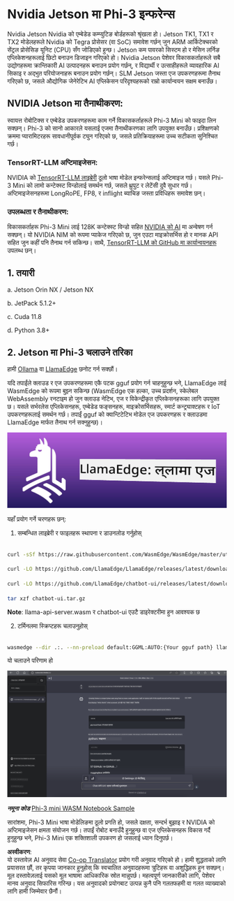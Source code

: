 <!--
CO_OP_TRANSLATOR_METADATA:
{
  "original_hash": "be4101a30d98e95a71d42c276e8bcd37",
  "translation_date": "2025-05-09T11:33:33+00:00",
  "source_file": "md/01.Introduction/03/Jetson_Inference.md",
  "language_code": "ne"
}
-->
# **Nvidia Jetson मा Phi-3 इन्फरेन्स**

Nvidia Jetson Nvidia को एम्बेडेड कम्प्युटिङ बोर्डहरूको श्रृंखला हो। Jetson TK1, TX1 र TX2 मोडेलहरूले Nvidia को Tegra प्रोसेसर (वा SoC) समावेश गर्छन् जुन ARM आर्किटेक्चरको सेंट्रल प्रोसेसिङ यूनिट (CPU) सँग जोडिएको हुन्छ। Jetson कम पावरको सिस्टम हो र मेसिन लर्निङ एप्लिकेशनहरूलाई छिटो बनाउन डिजाइन गरिएको हो। Nvidia Jetson पेशेवर विकासकर्ताहरूले सबै उद्योगहरूमा क्रान्तिकारी AI उत्पादनहरू बनाउन प्रयोग गर्छन्, र विद्यार्थी र उत्साहीहरूले व्यावहारिक AI सिकाइ र अद्भुत परियोजनाहरू बनाउन प्रयोग गर्छन्। SLM Jetson जस्ता एज उपकरणहरूमा तैनाथ गरिएको छ, जसले औद्योगिक जेनेरेटिभ AI एप्लिकेसन परिदृश्यहरूको राम्रो कार्यान्वयन सक्षम बनाउँछ।

## NVIDIA Jetson मा तैनाथीकरण:
स्वायत्त रोबोटिक्स र एम्बेडेड उपकरणहरूमा काम गर्ने विकासकर्ताहरूले Phi-3 Mini को फाइदा लिन सक्छन्। Phi-3 को सानो आकारले यसलाई एजमा तैनाथीकरणका लागि उपयुक्त बनाउँछ। प्रशिक्षणको क्रममा प्यारामिटरहरू सावधानीपूर्वक ट्युन गरिएको छ, जसले प्रतिक्रियाहरूमा उच्च सटीकता सुनिश्चित गर्छ।

### TensorRT-LLM अप्टिमाइजेसन:
NVIDIA को [TensorRT-LLM लाइब्रेरी](https://github.com/NVIDIA/TensorRT-LLM?WT.mc_id=aiml-138114-kinfeylo) ठूलो भाषा मोडेल इन्फरेन्सलाई अप्टिमाइज गर्छ। यसले Phi-3 Mini को लामो कन्टेक्स्ट विन्डोलाई समर्थन गर्छ, जसले थ्रुपुट र लेटेंसी दुवै सुधार गर्छ। अप्टिमाइजेसनहरूमा LongRoPE, FP8, र inflight ब्याचिङ जस्ता प्रविधिहरू समावेश छन्।

### उपलब्धता र तैनाथीकरण:
विकासकर्ताहरू Phi-3 Mini लाई 128K कन्टेक्स्ट विन्डो सहित [NVIDIA को AI](https://www.nvidia.com/en-us/ai-data-science/generative-ai/) मा अन्वेषण गर्न सक्छन्। यो NVIDIA NIM को रूपमा प्याकेज गरिएको छ, जुन एउटा माइक्रोसर्भिस हो र मानक API सहित जुन कहीं पनि तैनाथ गर्न सकिन्छ। साथै, [TensorRT-LLM को GitHub मा कार्यान्वयनहरू](https://github.com/NVIDIA/TensorRT-LLM) उपलब्ध छन्।

## **1. तयारी**

a. Jetson Orin NX / Jetson NX

b. JetPack 5.1.2+

c. Cuda 11.8

d. Python 3.8+

## **2. Jetson मा Phi-3 चलाउने तरिका**

हामी [Ollama](https://ollama.com) वा [LlamaEdge](https://llamaedge.com) छनोट गर्न सक्छौं।

यदि तपाईंले क्लाउड र एज उपकरणहरूमा एकै पटक gguf प्रयोग गर्न चाहनुहुन्छ भने, LlamaEdge लाई WasmEdge को रूपमा बुझ्न सकिन्छ (WasmEdge एक हल्का, उच्च प्रदर्शन, स्केलेबल WebAssembly रनटाइम हो जुन क्लाउड नेटिभ, एज र विकेन्द्रीकृत एप्लिकेसनहरूका लागि उपयुक्त छ। यसले सर्भरलेस एप्लिकेसनहरू, एम्बेडेड फङ्सनहरू, माइक्रोसर्भिसहरू, स्मार्ट कन्ट्र्याक्टहरू र IoT उपकरणहरूलाई समर्थन गर्छ। तपाईं gguf को क्वान्टिटेटिभ मोडेल एज उपकरणहरू र क्लाउडमा LlamaEdge मार्फत तैनाथ गर्न सक्नुहुन्छ)।

![llamaedge](../../../../../translated_images/llamaedge.1356a35c809c5e9d89d8168db0c92161e87f5e2c34831f2fad800f00fc4e74dc.ne.jpg)

यहाँ प्रयोग गर्ने चरणहरू छन्:

1. सम्बन्धित लाइब्रेरी र फाइलहरू स्थापना र डाउनलोड गर्नुहोस्

```bash

curl -sSf https://raw.githubusercontent.com/WasmEdge/WasmEdge/master/utils/install.sh | bash -s -- --plugin wasi_nn-ggml

curl -LO https://github.com/LlamaEdge/LlamaEdge/releases/latest/download/llama-api-server.wasm

curl -LO https://github.com/LlamaEdge/chatbot-ui/releases/latest/download/chatbot-ui.tar.gz

tar xzf chatbot-ui.tar.gz

```

**Note**: llama-api-server.wasm र chatbot-ui एउटै डाइरेक्टरीमा हुन आवश्यक छ

2. टर्मिनलमा स्क्रिप्टहरू चलाउनुहोस्

```bash

wasmedge --dir .:. --nn-preload default:GGML:AUTO:{Your gguf path} llama-api-server.wasm -p phi-3-chat

```

यो चलाउने परिणाम हो

![llamaedgerun](../../../../../translated_images/llamaedgerun.66eb2acd7f14e814437879522158b9531ae7c955014d48d0708d0e4ce6ac94a6.ne.png)

***नमूना कोड*** [Phi-3 mini WASM Notebook Sample](https://github.com/Azure-Samples/Phi-3MiniSamples/tree/main/wasm)

सारांशमा, Phi-3 Mini भाषा मोडेलिङमा ठूलो प्रगति हो, जसले दक्षता, सन्दर्भ बुझाइ र NVIDIA को अप्टिमाइजेसन क्षमता संयोजन गर्छ। तपाईं रोबोट बनाउँदै हुनुहुन्छ वा एज एप्लिकेसनहरू विकास गर्दै हुनुहुन्छ भने, Phi-3 Mini एक शक्तिशाली उपकरण हो जसलाई ध्यान दिनुपर्छ।

**अस्वीकरण**:  
यो दस्तावेज़ AI अनुवाद सेवा [Co-op Translator](https://github.com/Azure/co-op-translator) प्रयोग गरी अनुवाद गरिएको हो। हामी शुद्धताको लागि प्रयासरत छौं, तर कृपया जानकार हुनुहोस् कि स्वचालित अनुवादहरूमा त्रुटिहरू वा अशुद्धिहरू हुन सक्छन्। मूल दस्तावेज़लाई यसको मूल भाषामा आधिकारिक स्रोत मान्नुपर्छ। महत्वपूर्ण जानकारीको लागि, पेशेवर मानव अनुवाद सिफारिस गरिन्छ। यस अनुवादको प्रयोगबाट उत्पन्न कुनै पनि गलतफहमी वा गलत व्याख्याको लागि हामी जिम्मेवार छैनौं।